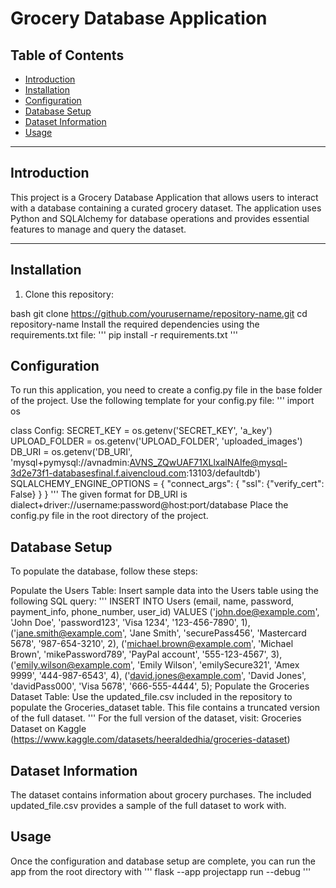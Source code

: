 # Grocery Database Application

## Table of Contents
- [Introduction](#introduction)
- [Installation](#installation)
- [Configuration](#configuration)
- [Database Setup](#database-setup)
- [Dataset Information](#dataset-information)
- [Usage](#usage)

---

## Introduction
This project is a Grocery Database Application that allows users to interact with a database containing a curated grocery dataset. The application uses Python and SQLAlchemy for database operations and provides essential features to manage and query the dataset.

---

## Installation
1. Clone this repository:
   
bash
   git clone https://github.com/yourusername/repository-name.git
   cd repository-name
Install the required dependencies using the requirements.txt file:
'''
pip install -r requirements.txt
'''
## Configuration
To run this application, you need to create a config.py file in the base folder of the project. Use the following template for your config.py file:
'''
import os

class Config:
    SECRET_KEY = os.getenv('SECRET_KEY', 'a_key')
    UPLOAD_FOLDER = os.getenv('UPLOAD_FOLDER', 'uploaded_images')
    DB_URI = os.getenv('DB_URI', 'mysql+pymysql://avnadmin:AVNS_ZQwUAF71XLlxalNAIfe@mysql-3d2e73f1-databasesfinal.f.aivencloud.com:13103/defaultdb')
    SQLALCHEMY_ENGINE_OPTIONS = {
        "connect_args": {
            "ssl": {"verify_cert": False}
        }
    }
'''
The given format for DB_URI is dialect+driver://username:password@host:port/database
Place the config.py file in the root directory of the project.

## Database Setup
To populate the database, follow these steps:

Populate the Users Table:
Insert sample data into the Users table using the following SQL query:
'''
INSERT INTO Users (email, name, password, payment_info, phone_number, user_id)
VALUES 
('john.doe@example.com', 'John Doe', 'password123', 'Visa 1234', '123-456-7890', 1),
('jane.smith@example.com', 'Jane Smith', 'securePass456', 'Mastercard 5678', '987-654-3210', 2),
('michael.brown@example.com', 'Michael Brown', 'mikePassword789', 'PayPal account', '555-123-4567', 3),
('emily.wilson@example.com', 'Emily Wilson', 'emilySecure321', 'Amex 9999', '444-987-6543', 4),
('david.jones@example.com', 'David Jones', 'davidPass000', 'Visa 5678', '666-555-4444', 5);
Populate the Groceries Dataset Table:
Use the updated_file.csv included in the repository to populate the Groceries_dataset table. This file contains a truncated version of the full dataset.
'''
For the full version of the dataset, visit:
Groceries Dataset on Kaggle (https://www.kaggle.com/datasets/heeraldedhia/groceries-dataset)

## Dataset Information
The dataset contains information about grocery purchases. The included updated_file.csv provides a sample of the full dataset to work with.

## Usage
Once the configuration and database setup are complete, you can run the app from the root directory with 
'''
flask --app projectapp run --debug
'''
